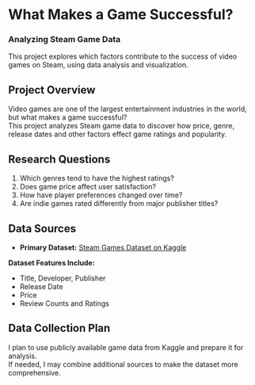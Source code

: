 # What Makes a Game Successful? 
### Analyzing Steam Game Data
This project explores which factors contribute to the success of video games on Steam, using data analysis and visualization.
## Project Overview
Video games are one of the largest entertainment industries in the world, but what makes a game successful?  
This project analyzes Steam game data to discover how price, genre, release dates and other factors effect game ratings and popularity.

##  Research Questions
1. Which genres tend to have the highest ratings?
2. Does game price affect user satisfaction?
3. How have player preferences changed over time?
4. Are indie games rated differently from major publisher titles?

##  Data Sources
- **Primary Dataset:** [Steam Games Dataset on Kaggle](https://www.kaggle.com/datasets/artermiloff/steam-games-dataset)
  
**Dataset Features Include:**
- Title, Developer, Publisher  
- Release Date  
- Price  
- Review Counts and Ratings

## Data Collection Plan
I plan to use publicly available game data from Kaggle and prepare it for analysis.  
If needed, I may combine additional sources to make the dataset more comprehensive.
